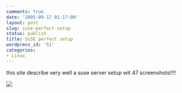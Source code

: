 ```yaml
---
comments: true
date: '2005-09-17 01:17:00'
layout: post
slug: suse-perfect-setup
status: publish
title: SuSE perfect setup
wordpress_id: '51'
categories:
- Linux
---
```


this site describe very well a suse server setup wit 47 screenshots!!!!

[![](http://www.feedburner.com/fb/images/pub/flchklt.gif)](http://feeds.feedburner.com/zekussuse)
